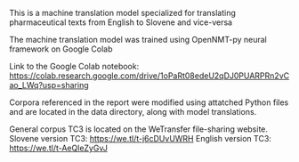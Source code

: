 This is a machine translation model specialized for translating pharmaceutical texts from English to Slovene and vice-versa

The machine translation model was trained using OpenNMT-py neural framework on Google Colab

Link to the Google Colab notebook:
https://colab.research.google.com/drive/1oPaRt08edeU2qDJ0PUARPRn2vCao_LWq?usp=sharing

Corpora referenced in the report were modified using attatched Python files and are located in the data directory, along with model translations.

General corpus TC3 is located on the WeTransfer file-sharing website.
Slovene version TC3: https://we.tl/t-j6cDUvUWRH
English version TC3: https://we.tl/t-AeQleZyGvJ
